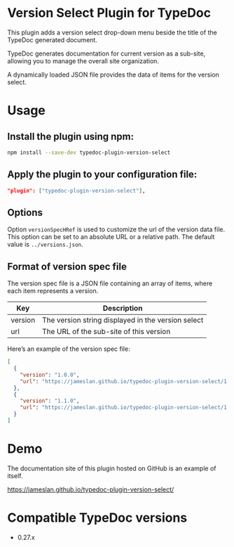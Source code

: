 # Version Select Plugin for TypeDoc

This plugin adds a version select drop-down menu beside the title of the TypeDoc generated document.

TypeDoc generates documentation for current version as a sub-site,
allowing you to manage the overall site organization.

A dynamically loaded JSON file provides the data of items for the version select.


# Usage

## Install the plugin using npm:

```sh
npm install --save-dev typedoc-plugin-version-select
```

## Apply the plugin to your configuration file:

```json
"plugin": ["typedoc-plugin-version-select"],
```

## Options

Option `versionSpecHRef` is used to customize the url of the version data file.
This option can be set to an absolute URL or a relative path.
The default value is `../versions.json`.

## Format of version spec file

The version spec file is a JSON file containing an array of items, where each item represents a version.

| Key | Description |
|-|-|
| version | The version string displayed in the version select |
| url | The URL of the sub-site of this version |

Here’s an example of the version spec file:

```json
[
  {
    "version": "1.0.0",
    "url": "https://jameslan.github.io/typedoc-plugin-version-select/1.0.0"
  },
  {
    "version": "1.1.0",
    "url": "https://jameslan.github.io/typedoc-plugin-version-select/1.1.0"
  }
]
```

# Demo

The documentation site of this plugin hosted on GitHub is an example of itself.

https://jameslan.github.io/typedoc-plugin-version-select/

# Compatible TypeDoc versions

- 0.27.x
